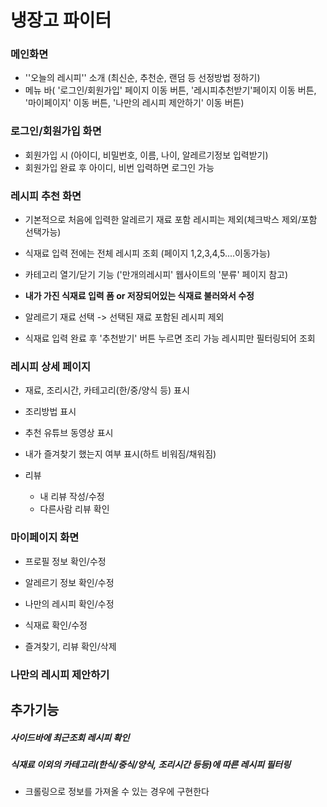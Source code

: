 # 냉장고 파이터

### 메인화면
* ''오늘의 레시피'' 소개  (최신순, 추천순, 랜덤 등 선정방법 정하기)
* 메뉴 바( '로그인/회원가입' 페이지 이동 버튼, '레시피추천받기'페이지 이동 버튼, '마이페이지' 이동 버튼, '나만의 레시피 제안하기' 이동 버튼)

### 로그인/회원가입 화면
* 회원가입 시 (아이디, 비밀번호, 이름, 나이, 알레르기정보 입력받기)
* 회원가입 완료 후 아이디, 비번 입력하면 로그인 가능

### 레시피 추천 화면

* 기본적으로 처음에 입력한 알레르기 재료 포함 레시피는 제외(체크박스 제외/포함 선택가능)

* 식재료 입력 전에는 전체 레시피 조회 (페이지 1,2,3,4,5....이동가능)
* 카테고리 열기/닫기 기능 ('만개의레시피' 웹사이트의 '분류' 페이지 참고)
* **내가 가진 식재료 입력 폼 or 저장되어있는 식재료 불러와서 수정**
* 알레르기 재료 선택 -> 선택된 재료 포함된 레시피 제외
* 식재료 입력 완료 후 '추천받기' 버튼 누르면 조리 가능 레시피만 필터링되어 조회

### 레시피 상세 페이지
* 재료, 조리시간, 카테고리(한/중/양식 등) 표시

* 조리방법 표시

* 추천 유튜브 동영상 표시
* 내가 즐겨찾기 했는지 여부 표시(하트 비워짐/채워짐)
* 리뷰
  * 내 리뷰 작성/수정
  * 다른사람 리뷰 확인

### 마이페이지 화면

* 프로필 정보 확인/수정 

* 알레르기 정보 확인/수정 
* 나만의 레시피 확인/수정
* 식재료 확인/수정
* 즐겨찾기, 리뷰 확인/삭제

### 나만의 레시피 제안하기



## 추가기능

##### 사이드바에 최근조회 레시피 확인

##### 식재료 이외의 카테고리(한식/중식/양식, 조리시간 등등)에 따른 레시피 필터링 

* 크롤링으로 정보를 가져올 수 있는 경우에 구현한다

